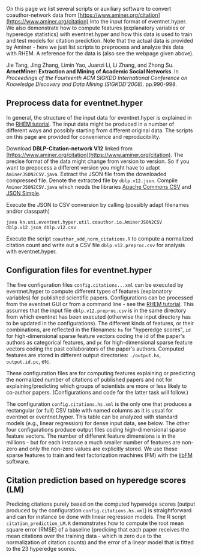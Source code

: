 On this page we list several scripts or auxiliary software to convert coauthor-network data from [https://www.aminer.org/citation](https://www.aminer.org/citation) into the input format of eventnet.hyper. We also demonstrate how to compute features (explanatory variables or hyperedge statistics) with eventnet.hyper and how this data is used to train and test models for citation prediction. Note that the actual data is provided by Aminer - here we just list scripts to preprocess and analyze this data with RHEM. A reference for the data is (also see the webpage given above).

Jie Tang, Jing Zhang, Limin Yao, Juanzi Li, Li Zhang, and Zhong Su. **ArnetMiner: Extraction and Mining of Academic Social Networks**. In _Proceedings of the Fourteenth ACM SIGKDD International Conference on Knowledge Discovery and Data Mining (SIGKDD'2008)_. pp.990-998.

## Preprocess data for eventnet.hyper

In general, the structure of the input data for eventnet.hyper is explained in the [RHEM tutorial](https://github.com/juergenlerner/eventnet/wiki/RHEM-first-steps-(tutorial)). The input data might be produced in a number of different ways and possibly starting from different original data. The scripts on this page are provided for convenience and reproducibility. 

Download **DBLP-Citation-network V12** linked from [https://www.aminer.org/citation](https://www.aminer.org/citation). The precise format of the data might change from version to version. So if you want to prepocess a different version you might have to adapt `AminerJSON2CSV.java`. Extract the JSON file from the downloaded compressed file. Denote the extracted file by `dblp.v12.json`. Compile `AminerJSON2CSV.java` which needs the libraries [Apache Commons CSV](https://commons.apache.org/proper/commons-csv/) and [JSON Simple](https://code.google.com/archive/p/json-simple/). 

Execute the JSON to CSV conversion by calling (possibly adapt filenames and/or classpath)
```
java kn.uni.eventnet.hyper.util.coauthor.io.AminerJSON2CSV dblp.v12.json dblp.v12.csv
```

Execute the script `coauthor_add_norm_citations.R` to compute a normalized citation count and write out a CSV file `dblp.v12.preproc.csv` for analysis with eventnet.hyper.

## Configuration files for eventnet.hyper

The five configuration files `config.citations...xml` can be executed by eventnet.hyper to compute different types of features (explanatory variables) for published scientific papers. Configurations can be processed from the eventnet GUI or from a command line - see the [RHEM tutorial](https://github.com/juergenlerner/eventnet/wiki/RHEM-first-steps-(tutorial)). This assumes that the input file `dblp.v12.preproc.csv` is in the same directory from which eventnet has been executed (otherwise the input directory has to be updated in the configurations). The different kinds of features, or their combinations, are reflected in the filenames: `hs` for "hyperedge scores", `id` for high-dimensional sparse feature vectors coding the id of the paper's authors as categorical features, and `pc` for high-dimensional sparse feature vectors coding the past collaborators of the paper's authors. Computed features are stored in different output directories: `./output.hs`, `output.id.pc`, etc. 

These configuration files are for computing features explaining or predicting the normalized number of citations of published papers and not for explaining/predicting which groups of scientists are more or less likely to co-author papers. (Configurations and code for the latter task will follow.) 

The configuration `config.citations.hs.xml` is the only one that produces a rectangular (or full) CSV table with named columns as it is usual for eventnet or eventnet.hyper. This table can be analyzed with standard models (e.g., linear regression) for dense input data, see below. The other four configurations produce output files coding high-dimensional sparse feature vectors. The number of different feature dimensions is in the millions - but for each instance a much smaller number of features are non-zero and only the non-zero values are explicitly stored. We use these sparse features to train and test factorization machines (FM) with the [libFM](http://www.libfm.org/) software.

## Citation prediction based on hyperedge scores (LM)

Predicing citations purely based on the computed hyperedge scores (output produced by the configuration `config.citations.hs.xml`) is straightforward and can for instance be done with linear regression models. The R script `citation_prediction_LM.R` demonstrates how to compute the root mean square error (RMSE) of a baseline (predicing that each paper receives the mean citations over the training data - which is zero due to the normalization of citation counts) and the error of a linear model that is fitted to the 23 hyperedge scores. 
